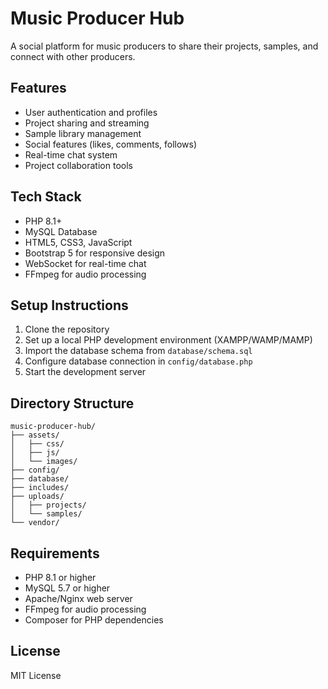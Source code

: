 # Music Producer Hub

A social platform for music producers to share their projects, samples, and connect with other producers.

## Features

- User authentication and profiles
- Project sharing and streaming
- Sample library management
- Social features (likes, comments, follows)
- Real-time chat system
- Project collaboration tools

## Tech Stack

- PHP 8.1+
- MySQL Database
- HTML5, CSS3, JavaScript
- Bootstrap 5 for responsive design
- WebSocket for real-time chat
- FFmpeg for audio processing

## Setup Instructions

1. Clone the repository
2. Set up a local PHP development environment (XAMPP/WAMP/MAMP)
3. Import the database schema from `database/schema.sql`
4. Configure database connection in `config/database.php`
5. Start the development server

## Directory Structure

```
music-producer-hub/
├── assets/
│   ├── css/
│   ├── js/
│   └── images/
├── config/
├── database/
├── includes/
├── uploads/
│   ├── projects/
│   └── samples/
└── vendor/
```

## Requirements

- PHP 8.1 or higher
- MySQL 5.7 or higher
- Apache/Nginx web server
- FFmpeg for audio processing
- Composer for PHP dependencies

## License

MIT License 